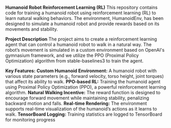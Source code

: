 **Humanoid Robot Reinforcement Learning (RL)**
This repository contains code for training a humanoid robot using reinforcement learning (RL) to learn natural walking behaviors. The environment, HumanoidEnv, has been designed to simulate a humanoid robot and provide rewards based on its movements and stability.

**Project Description**
The project aims to create a reinforcement learning agent that can control a humanoid robot to walk in a natural way. The robot’s movement is simulated in a custom environment based on OpenAI's gymnasium framework, and we utilize the PPO (Proximal Policy Optimization) algorithm from stable-baselines3 to train the agent.

**Key Features:**
**Custom Humanoid Environment:** A humanoid robot with various state parameters (e.g., forward velocity, torso height, joint torques) that affect its ability to walk.
**PPO-based RL:** Training the humanoid agent using Proximal Policy Optimization (PPO), a powerful reinforcement learning algorithm.
**Natural Walking Incentive:** The reward function is designed to encourage forward movement while maintaining stability, penalizing backward motion and falls.
**Real-time Rendering:** The environment supports real-time visualization of the humanoid’s actions as it learns to walk.
**TensorBoard Logging:** Training statistics are logged to TensorBoard for monitoring progress
